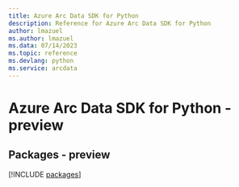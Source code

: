 ```yaml
---
title: Azure Arc Data SDK for Python
description: Reference for Azure Arc Data SDK for Python
author: lmazuel
ms.author: lmazuel
ms.data: 07/14/2023
ms.topic: reference
ms.devlang: python
ms.service: arcdata
---
```

# Azure Arc Data SDK for Python - preview
## Packages - preview
[!INCLUDE [packages](arc-data-index.md)]